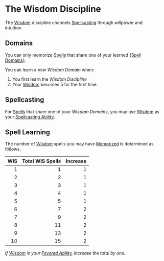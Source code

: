 # The Wisdom Discipline

The [Wisdom](../../../Player%20Characters/The%20Ability%20Scores/Wisdom.md) discipline channels [Spellcasting](../Spellcasting.md) through willpower and intuition.

## Domains

You can only memorize [Spells](../../Spells.md) that share one of your learned [{Spell Domains}](../../Spells/Spell%20Domains/{Spell%20Domains}.md).

You can learn a new *Wisdom Domain* when:

1. You first learn the *Wisdom Discipline*
2. Your [Wisdom](../../../Player%20Characters/The%20Ability%20Scores/Wisdom.md) becomes 5 for the first time.

## Spellcasting

For [Spells](../../Spells.md) that share one of your *Wisdom Domains*, you may use [Wisdom](../../../Player%20Characters/The%20Ability%20Scores/Wisdom.md) as your [Spellcasting Ability](../Spellcasting%20Ability.md).

## Spell Learning

The number of [Wisdom](../../../Player%20Characters/The%20Ability%20Scores/Wisdom.md) spells you may have [Memorized](../Spell%20Learning/Spell%20Memorization.md) is determined as follows.

| WIS | Total WIS Spells | Increase |
| --: | ---------------: | -------: |
|   1 |                1 |        1 |
|   2 |                2 |        1 |
|   3 |                3 |        1 |
|   4 |                4 |        1 |
|   5 |                5 |        1 |
|   6 |                7 |        2 |
|   7 |                9 |        2 |
|   8 |               11 |        2 |
|   9 |               13 |        2 |
|  10 |               15 |        2 |

*If [Wisdom](../../../Player%20Characters/The%20Ability%20Scores/Wisdom.md) is your [Favored Ability](../../../Player%20Characters/Backgrounds/Favored%20Ability.md), increase the total by one.*
